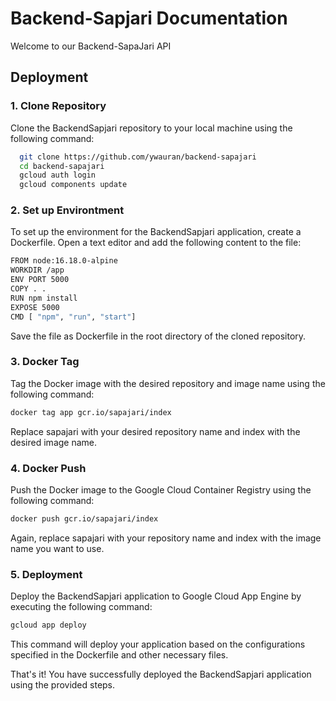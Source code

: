 # Backend-Sapjari Documentation
Welcome to our Backend-SapaJari API

## Deployment

### 1. Clone Repository
Clone the BackendSapjari repository to your local machine using the following command:

```bash
  git clone https://github.com/ywauran/backend-sapajari
  cd backend-sapajari
  gcloud auth login
  gcloud components update
```

### 2. Set up Environtment
To set up the environment for the BackendSapjari application, create a Dockerfile. Open a text editor and add the following content to the file:

```bash
FROM node:16.18.0-alpine
WORKDIR /app
ENV PORT 5000
COPY . .
RUN npm install
EXPOSE 5000
CMD [ "npm", "run", "start"]
```

Save the file as Dockerfile in the root directory of the cloned repository.

### 3. Docker Tag
Tag the Docker image with the desired repository and image name using the following command:
```bash
docker tag app gcr.io/sapajari/index
```

Replace sapajari with your desired repository name and index with the desired image name.

### 4. Docker Push
Push the Docker image to the Google Cloud Container Registry using the following command:
```bash
docker push gcr.io/sapajari/index
```

Again, replace sapajari with your repository name and index with the image name you want to use.

### 5. Deployment
Deploy the BackendSapjari application to Google Cloud App Engine by executing the following command:

```bash
gcloud app deploy
```

This command will deploy your application based on the configurations specified in the Dockerfile and other necessary files.

That's it! You have successfully deployed the BackendSapjari application using the provided steps.

